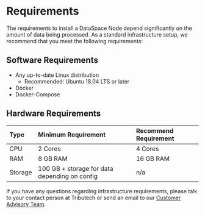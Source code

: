 # Requirements

The requirements to install a DataSpace Node depend significantly on the amount of data being processed. As a standard infrastructure setup, we recommend that you meet the following requirements:

## Software Requirements

- Any up-to-date Linux distribution
  - Recommended: Ubuntu 18.04 LTS or later
- Docker
- Docker-Compose

## Hardware Requirements

| Type    | Minimum Requirement                           | Recommend Requirement |
| :------ | :-------------------------------------------- | :-------------------- |
| CPU     | 2 Cores                                       | 4 Cores               |
| RAM     | 8 GB RAM                                      | 16 GB RAM             |
| Storage | 100 GB + storage for data depending on config | n/a                   |

If you have any questions regarding infrastructure requirements, please talk to your contact person at Tributech or send an email to our [Customer Advisory Team](mailto:customer-advisory@tributech.io).
